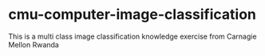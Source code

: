 # cmu-computer-image-classification
This is a multi class image classification knowledge exercise from Carnagie Mellon Rwanda 
